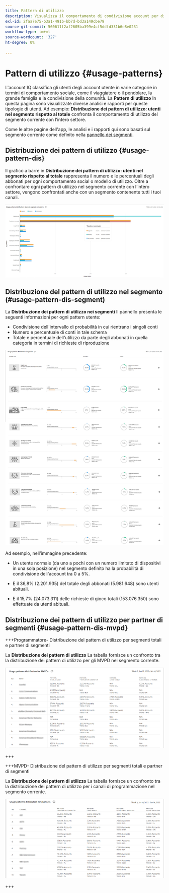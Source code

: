 ```yaml
---
title: Pattern di utilizzo
description: Visualizza il comportamento di condivisione account per diverse tipologie di utenti.
exl-id: 2faa7e75-b3a1-491b-bb7d-bd3a149cbe79
source-git-commit: 560611f2af2605ba399e4cf5ddfd331b6e8e0231
workflow-type: tm+mt
source-wordcount: '327'
ht-degree: 0%

---
```


# Pattern di utilizzo {#usage-patterns}

L&#39;account IQ classifica gli utenti degli account utente in varie categorie in termini di comportamento sociale, come il viaggiatore o il pendolare, la grande famiglia e la condivisione della comunità. La **Pattern di utilizzo** In questa pagina sono visualizzate diverse analisi e rapporti per queste tipologie di utenti. Ad esempio: **Distribuzione dei pattern di utilizzo: utenti nel segmento rispetto al totale** confronta il comportamento di utilizzo del segmento corrente con l’intero settore.

Come le altre pagine dell&#39;app, le analisi e i rapporti qui sono basati sul segmento corrente come definito nella [pannello dei segmenti](/help/AccountIQ/segments-timeframe.md).

## Distribuzione dei pattern di utilizzo {#usage-pattern-dis}

Il grafico a barre in **Distribuzione dei pattern di utilizzo: utenti nel segmento rispetto al totale** rappresenta il numero e le percentuali degli abbonati per ogni comportamento social o modello di utilizzo. Oltre a confrontare ogni pattern di utilizzo nel segmento corrente con l’intero settore, vengono confrontati anche con un segmento contenente tutti i tuoi canali.

![](assets/segment-users-industry.png)

## Distribuzione del pattern di utilizzo nel segmento (#usage-pattern-dis-segment)

La **Distribuzione dei pattern di utilizzo nei segmenti** Il pannello presenta le seguenti informazioni per ogni pattern utente:

* Condivisione dell&#39;intervallo di probabilità in cui rientrano i singoli conti
* Numero e percentuale di conti in tale schema
* Totale e percentuale dell&#39;utilizzo da parte degli abbonati in quella categoria in termini di richieste di riproduzione

![](assets/usage-pattern-segmentwise.png)

Ad esempio, nell’immagine precedente:

* Un utente normale (da uno a pochi con un numero limitato di dispositivi in una sola posizione) nel segmento definito ha la probabilità di condivisione dell&#39;account tra 0 a 5%.

* E il 36,8% (2.201.935) del totale degli abbonati (5.981.648) sono utenti abituali.

* E il 15,7% (24.073.311) delle richieste di gioco totali (153.076.350) sono effettuate da utenti abituali.

## Distribuzione dei pattern di utilizzo per partner di segmenti {#usage-pattern-dis-mvpd}

+++Programmatore- Distribuzione del pattern di utilizzo per segmenti totali e partner di segmenti

La **Distribuzione dei pattern di utilizzo** La tabella fornisce un confronto tra la distribuzione dei pattern di utilizzo per gli MVPD nel segmento corrente.

![](assets/usage-patterns-mvpdwise.png)

+++

+++MVPD- Distribuzione del pattern di utilizzo per segmenti totali e partner di segmenti

La **Distribuzione dei pattern di utilizzo** La tabella fornisce un confronto tra la distribuzione dei pattern di utilizzo per i canali di programmazione nel segmento corrente.

![](assets/usage-patterns-programmerwise.png)

+++

